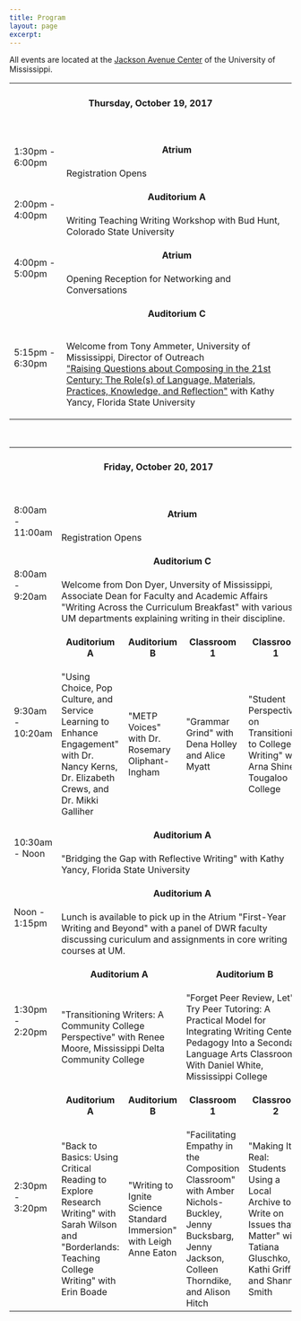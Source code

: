 ```yaml
---
title: Program
layout: page
excerpt: 
---
```

All events are located at the [Jackson Avenue Center](http://www.outreach.olemiss.edu/conferencecenter/jac.html) of the University of Mississippi. 

<table class="table1">
<tr>
	<td colspan="5" class="column-1"><h4 align="center">Thursday, October 19, 2017</h4>
	&nbsp;
	</td>
</tr>
<tr  class="odd">
	<td rowspan="2" class="column-1">1:30pm - 6:00pm</td><td colspan="4" class="column-2"><p align="center"><strong>Atrium</strong></p></td>
</tr>
<tr >
	<td colspan="4" class="column-2">Registration Opens</td>
</tr>
<tr class="odd">
	<td rowspan="2" class="column-1">2:00pm - 4:00pm</td><td colspan="4" class="column-2"><p align="center"><strong>Auditorium A</strong></p></td>
</tr>
<tr>
	<td colspan="4" class="column-2">Writing Teaching Writing Workshop with Bud Hunt, Colorado State University</td>
</tr>
<tr class="odd">
	<td rowspan="2" class="column-1">4:00pm - 5:00pm</td><td colspan="4" class="column-2"><p align="center"><strong>Atrium</strong></p></td>
</tr>
<tr>
	<td colspan="4" class="column-2">Opening Reception for Networking and Conversations</td>
</tr>
<tr class="odd">
	<td rowspan="2" class="column-1">5:15pm - 6:30pm</td><td colspan="4" class="column-2"><p align="center"><strong>Auditorium C</strong></p></td>
</tr>
<tr>
	<td colspan="4" class="column-2"><p>Welcome from Tony Ammeter, University of Mississippi, Director of Outreach                 <br>
<a href="/workshops#1">"Raising Questions about Composing in the 21st Century: The Role(s) of Language, Materials, Practices, Knowledge, and Reflection"</a> with Kathy Yancy, Florida State University</p></td>
</tr>
</table>
&nbsp;
&nbsp;
&nbsp;
<table class="table1">
<tr>
	<td colspan="5" class="column-1"><h4 align="center">Friday, October 20, 2017</h4>
	&nbsp;
	</td>
</tr>
<tr class="odd">
	<td rowspan="2" class="column-1">8:00am - 11:00am</td><td colspan="4" class="column-2"><p align="center"><strong>Atrium</strong></p></td>
</tr>
<tr>
	<td colspan="4" class="column-2">Registration Opens</td>
</tr>
<tr class="odd">
	<td rowspan="2" class="column-1">8:00am - 9:20am</td><td colspan="4" class="column-2"><p align="center"><strong>Auditorium C</strong></p></td>
</tr>
<tr>
	<td colspan="4" class="column-2">Welcome from Don Dyer, Unversity of Mississippi, Associate Dean for Faculty and Academic Affairs                                                                                                                                                                    "Writing Across the Curriculum Breakfast" with various UM departments explaining writing in their discipline.</td>
</tr>
<tr class="odd">
	<td rowspan="2" class="column-1">9:30am - 10:20am</td><td class="column-2"><p align="center"><strong>Auditorium A</strong></p></td><td class="column-3"><p align="center"><strong>Auditorium B</strong></p></td><td class="column-4"><p align="center"><strong>Classroom 1</strong></p></td><td class="column-5"><p align="center"><strong>Classroom 1</strong></p></td>
</tr>
<tr>
	<td class="column-2">"Using Choice, Pop Culture, and Service Learning to Enhance Engagement" with Dr. Nancy Kerns, Dr. Elizabeth Crews, and Dr. Mikki Galliher</td><td class="column-3">"METP Voices" with Dr. Rosemary Oliphant-Ingham</td><td class="column-4">"Grammar Grind" with Dena Holley and Alice Myatt</td><td class="column-5">"Student Perspectives on Transitioning to College Writing" with Arna Shines, Tougaloo College</td>
</tr>
<tr class="odd">
	<td rowspan="2" class="column-1">10:30am - Noon</td><td colspan="4" class="column-2"><p align="center"><strong>Auditorium A</strong></p></td>
</tr>
<tr >
	<td colspan="4" class="column-2">"Bridging the Gap with Reflective Writing" with Kathy Yancy, Florida State University</td>
</tr>
<tr class="odd">
	<td rowspan="2" class="column-1">Noon - 1:15pm</td><td colspan="4" class="column-2"><p align="center"><strong>Auditorium A</strong></p></td>
</tr>
<tr >
	<td colspan="4" class="column-2">Lunch is available to pick up in the Atrium                                                                                                         "First-Year Writing and Beyond" with a panel of DWR faculty discussing curiculum and assignments in core writing courses at UM.</td>
</tr>
<tr class="odd">
	<td rowspan="2" class="column-1">1:30pm - 2:20pm</td><td colspan="2" class="column-2"><p align="center"><strong>Auditorium A</strong></p></td><td colspan="2" class="column-4"><p align="center"><strong>Auditorium B</strong></p></td>
</tr>
<tr >
	<td colspan="2" class="column-2">"Transitioning Writers: A Community College Perspective" with Renee Moore, Mississippi Delta Community College</td><td colspan="2" class="column-4">"Forget Peer Review, Let's Try Peer Tutoring: A Practical Model for Integrating Writing Center Pedagogy Into a Secondard Language Arts Classroom" With Daniel White, Mississippi College</td>
</tr>
<tr class="odd">
	<td rowspan="2" class="column-1">2:30pm - 3:20pm</td><td class="column-2"><p align="center"><strong>Auditorium A</strong></p></td><td class="column-3"><p align="center"><strong>Auditorium B</strong></p></td><td class="column-4"><p align="center"><strong>Classroom 1</strong></p></td><td class="column-5"><p align="center"><strong>Classroom 2</strong></p></td>
</tr>
<tr>
	<td class="column-2">"Back to Basics: Using Critical Reading to Explore Research Writing" with Sarah Wilson and "Borderlands: Teaching College Writing" with Erin Boade</td><td class="column-3">"Writing to Ignite Science Standard Immersion" with Leigh Anne Eaton</td><td class="column-4">"Facilitating Empathy in the Composition Classroom" with Amber Nichols-Buckley, Jenny Bucksbarg, Jenny Jackson, Colleen Thorndike, and Alison Hitch</td><td class="column-5">"Making It Real: Students Using a Local Archive to Write on Issues that Matter" with Tatiana Gluschko, Kathi Griffin, and Shanna Smith</td>
</tr>
</table>
